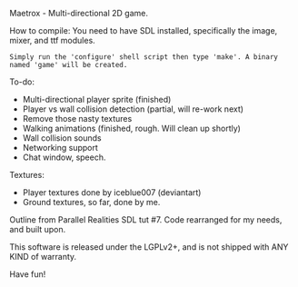 Maetrox - Multi-directional 2D game.

How to compile:
	You need to have SDL installed, specifically the image, mixer, and ttf modules.
	
	Simply run the 'configure' shell script then type 'make'. A binary named 'game' will be created.

To-do:
  * Multi-directional player sprite (finished)
  * Player vs wall collision detection (partial, will re-work next)
  * Remove those nasty textures
  * Walking animations (finished, rough. Will clean up shortly)
  * Wall collision sounds
  * Networking support
  * Chat window, speech.

Textures:
 * Player textures done by iceblue007 (deviantart)
 * Ground textures, so far, done by me.

Outline from Parallel Realities SDL tut #7. Code rearranged for my needs,
and built upon.

This software is released under the LGPLv2+, and is not shipped with ANY 
KIND of warranty.

Have fun!
